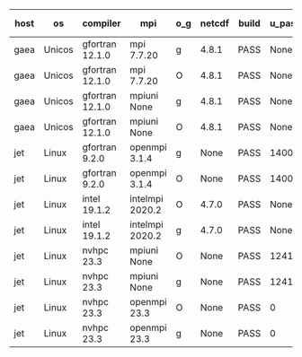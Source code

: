 

| host     | os       | compiler                              | mpi                      | o_g        | netcdf        | build       | u_pass          | u_fail          | s_pass            | s_fail            | e_pass             | e_fail             | nuopc_pass       | nuopc_fail       | artifacts link          |
|----------|----------|---------------------------------------|--------------------------|------------|---------------|-------------|-----------------|-----------------|-------------------|-------------------|--------------------|--------------------|------------------|------------------|-------------------------|
| gaea | Unicos | gfortran 12.1.0 | mpi 7.7.20  | g | 4.8.1  | PASS | None | None | None | None | None | None | None | None | <a href="https://github.com/esmf-org/esmf-test-artifacts/tree/b03872b1931772c2dd6780bf4de1976df2980ca8/develop/gfortran/12.1.0/g/mpi/7.7.20" target="_blank">b03872b</a> | 
| gaea | Unicos | gfortran 12.1.0 | mpi 7.7.20  | O | 4.8.1  | PASS | None | None | None | None | None | None | None | None | <a href="https://github.com/esmf-org/esmf-test-artifacts/tree/4978465a0161f394a58a65495eff8eba3b775b67/develop/gfortran/12.1.0/O/mpi/7.7.20" target="_blank">4978465</a> | 
| gaea | Unicos | gfortran 12.1.0 | mpiuni None  | g | 4.8.1  | PASS | None | None | None | None | None | None | None | None | <a href="https://github.com/esmf-org/esmf-test-artifacts/tree/a3d9cb1f35cbeb59404650183737ee451295ed97/develop/gfortran/12.1.0/g/mpiuni/None" target="_blank">a3d9cb1</a> | 
| gaea | Unicos | gfortran 12.1.0 | mpiuni None  | O | 4.8.1  | PASS | None | None | None | None | None | None | None | None | <a href="https://github.com/esmf-org/esmf-test-artifacts/tree/10d78e13fabff12980ae28925963ad7c839f9c21/develop/gfortran/12.1.0/O/mpiuni/None" target="_blank">10d78e1</a> | 
| jet | Linux | gfortran 9.2.0 | openmpi 3.1.4  | g | None  | PASS | 14009 | 0 | 49 | 0 | 81 | 0 | 52 | 1 | <a href="https://github.com/esmf-org/esmf-test-artifacts/tree/154b9bf858f204ca99258340cd1a3ecf9330b693/develop/gfortran/9.2.0/g/openmpi/3.1.4" target="_blank">154b9bf</a> | 
| jet | Linux | gfortran 9.2.0 | openmpi 3.1.4  | O | None  | PASS | 14009 | 0 | 49 | 0 | 81 | 0 | 52 | 1 | <a href="https://github.com/esmf-org/esmf-test-artifacts/tree/29ac4ee175d0f479b80d622df91bcd0241732d30/develop/gfortran/9.2.0/O/openmpi/3.1.4" target="_blank">29ac4ee</a> | 
| jet | Linux | intel 19.1.2 | intelmpi 2020.2  | O | 4.7.0  | PASS | None | None | None | None | None | None | None | None | <a href="https://github.com/esmf-org/esmf-test-artifacts/tree/e272c940b18a9b50262cf35072b4bed42ec9ed0a/develop/intel/19.1.2/O/intelmpi/2020.2" target="_blank">e272c94</a> | 
| jet | Linux | intel 19.1.2 | intelmpi 2020.2  | g | 4.7.0  | PASS | None | None | None | None | None | None | None | None | <a href="https://github.com/esmf-org/esmf-test-artifacts/tree/8c3cdb9142a50c7db9539c2dcd220dccc94f169a/develop/intel/19.1.2/g/intelmpi/2020.2" target="_blank">8c3cdb9</a> | 
| jet | Linux | nvhpc 23.3 | mpiuni None  | O | None  | PASS | 12413 | 2 | 8 | 0 | 44 | 0 | None | None | <a href="https://github.com/esmf-org/esmf-test-artifacts/tree/c562f00476f90db2fcd697d28d190d13828b4f2d/develop/nvhpc/23.3/O/mpiuni/None" target="_blank">c562f00</a> | 
| jet | Linux | nvhpc 23.3 | mpiuni None  | g | None  | PASS | 12415 | 0 | 6 | 2 | 44 | 0 | None | None | <a href="https://github.com/esmf-org/esmf-test-artifacts/tree/6d7aff33804692888c44e8f67363528b1370ef20/develop/nvhpc/23.3/g/mpiuni/None" target="_blank">6d7aff3</a> | 
| jet | Linux | nvhpc 23.3 | openmpi 23.3  | O | None  | PASS | 0 | 9131 | 0 | 49 | 0 | 81 | 0 | 53 | <a href="https://github.com/esmf-org/esmf-test-artifacts/tree/b7555c456ca51d85ca75896a32b9702ff4854c7d/develop/nvhpc/23.3/O/openmpi/23.3" target="_blank">b7555c4</a> | 
| jet | Linux | nvhpc 23.3 | openmpi 23.3  | g | None  | PASS | 0 | 9131 | 0 | 49 | 0 | 81 | 0 | 53 | <a href="https://github.com/esmf-org/esmf-test-artifacts/tree/6e1ee4ad30e3a049efc36d3b5922c2684a927cdb/develop/nvhpc/23.3/g/openmpi/23.3" target="_blank">6e1ee4a</a> | 
